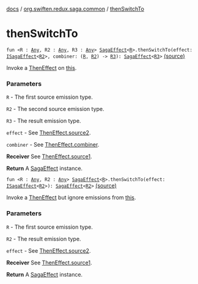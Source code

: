 [docs](../index.md) / [org.swiften.redux.saga.common](index.md) / [thenSwitchTo](./then-switch-to.md)

# thenSwitchTo

`fun <R : `[`Any`](https://kotlinlang.org/api/latest/jvm/stdlib/kotlin/-any/index.html)`, R2 : `[`Any`](https://kotlinlang.org/api/latest/jvm/stdlib/kotlin/-any/index.html)`, R3 : `[`Any`](https://kotlinlang.org/api/latest/jvm/stdlib/kotlin/-any/index.html)`> `[`SagaEffect`](-saga-effect/index.md)`<`[`R`](then-switch-to.md#R)`>.thenSwitchTo(effect: `[`ISagaEffect`](-i-saga-effect.md)`<`[`R2`](then-switch-to.md#R2)`>, combiner: (`[`R`](then-switch-to.md#R)`, `[`R2`](then-switch-to.md#R2)`) -> `[`R3`](then-switch-to.md#R3)`): `[`SagaEffect`](-saga-effect/index.md)`<`[`R3`](then-switch-to.md#R3)`>` [(source)](https://github.com/protoman92/KotlinRedux/tree/master/common/common-saga/src/main/kotlin/org/swiften/redux/saga/common/CommonExtension.kt#L207)

Invoke a [ThenEffect](-then-effect/index.md) on [this](then-switch-to/-this-.md).

### Parameters

`R` - The first source emission type.

`R2` - The second source emission type.

`R3` - The result emission type.

`effect` - See [ThenEffect.source2](-then-effect/source2.md).

`combiner` - See [ThenEffect.combiner](-then-effect/combiner.md).

**Receiver**
See [ThenEffect.source1](-then-effect/source1.md).

**Return**
A [SagaEffect](-saga-effect/index.md) instance.

`fun <R : `[`Any`](https://kotlinlang.org/api/latest/jvm/stdlib/kotlin/-any/index.html)`, R2 : `[`Any`](https://kotlinlang.org/api/latest/jvm/stdlib/kotlin/-any/index.html)`> `[`SagaEffect`](-saga-effect/index.md)`<`[`R`](then-switch-to.md#R)`>.thenSwitchTo(effect: `[`ISagaEffect`](-i-saga-effect.md)`<`[`R2`](then-switch-to.md#R2)`>): `[`SagaEffect`](-saga-effect/index.md)`<`[`R2`](then-switch-to.md#R2)`>` [(source)](https://github.com/protoman92/KotlinRedux/tree/master/common/common-saga/src/main/kotlin/org/swiften/redux/saga/common/CommonExtension.kt#L222)

Invoke a [ThenEffect](-then-effect/index.md) but ignore emissions from [this](then-switch-to/-this-.md).

### Parameters

`R` - The first source emission type.

`R2` - The result emission type.

`effect` - See [ThenEffect.source2](-then-effect/source2.md).

**Receiver**
See [ThenEffect.source1](-then-effect/source1.md).

**Return**
A [SagaEffect](-saga-effect/index.md) instance.

